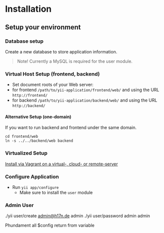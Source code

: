 Installation
============

Setup your environment
----------------------

### Database setup

Create a new database to store application information.

> Note! Currently a MySQL is required for the user module.


### Virtual Host Setup (frontend, backend)

- Set document roots of your Web server:
 - for frontend `/path/to/yii-application/frontend/web/` and using the URL `http://frontend/`
 - for backend `/path/to/yii-application/backend/web/` and using the URL `http://backend/`


#### Alternative Setup (one-domain)

If you want to run backend and frontend under the same domain.

```
cd frontend/web
ln -s ../../backend/web backend
```

### Virtualized Setup

[Install via Vagrant on a virtual-, cloud- or remote-server](vagrant.md)


### Configure Application

- Run `yii app/configure`
  - Make sure to install the `user` module


### Admin User

./yii user/create admin@h17n.de admin
./yii user/password admin admin

Phundament all $config return from variable
